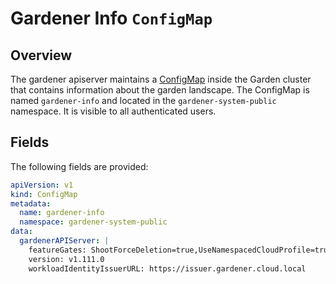 # Gardener Info `ConfigMap`

## Overview

The gardener apiserver maintains a [ConfigMap](https://kubernetes.io/docs/concepts/configuration/configmap/) inside the Garden cluster that contains information about the garden landscape.
The ConfigMap is named `gardener-info` and located in the `gardener-system-public` namespace. It is visible to all authenticated users.

## Fields

The following fields are provided:

```yaml
apiVersion: v1
kind: ConfigMap
metadata:
  name: gardener-info
  namespace: gardener-system-public
data:
  gardenerAPIServer: |                                                      # key name of the gardener-apiserver section
    featureGates: ShootForceDeletion=true,UseNamespacedCloudProfile=true    # list of the configured feature gates
    version: v1.111.0                                                       # version of the gardener-apiserver
    workloadIdentityIssuerURL: https://issuer.gardener.cloud.local          # the URL of the authority that issues workload identity tokens
```
